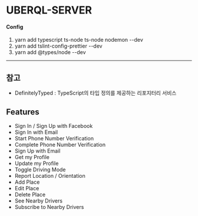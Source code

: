 UBERQL-SERVER
=============
#### Config
1. yarn add typescript ts-node ts-node nodemon --dev
2. yarn add tslint-config-prettier --dev
3. yarn add @types/node --dev

<hr/>

## 참고
- DefinitelyTyped : TypeScript의 타입 정의를 제공하는 리포지터리 서비스




## Features
- Sign In / Sign Up with Facebook
- Sign In with Email
- Start Phone Number Verification
- Complete Phone Number Verification
- Sign Up with Email
- Get my Profile
- Update my Profile
- Toggle Driving Mode
- Report Location / Orientation
- Add Place
- Edit Place
- Delete Place
- See Nearby Drivers
- Subscribe to Nearby Drivers
